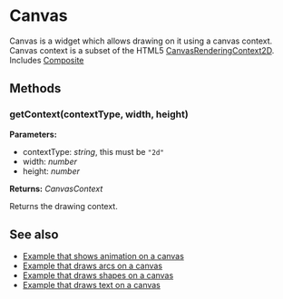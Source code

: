 ---
---
# Canvas
Canvas is a widget which allows drawing on it using a canvas context. Canvas context is a subset of the HTML5 [CanvasRenderingContext2D](https://developer.mozilla.org/en/docs/Web/API/CanvasRenderingContext2D).
Includes [Composite](Composite.md)

## Methods
### getContext(contextType, width, height)


**Parameters:**

- contextType: *string*, this must be `"2d"`
- width: *number*
- height: *number*

**Returns:** *CanvasContext*

Returns the drawing context.


## See also
- [Example that shows animation on a canvas](https://github.com/eclipsesource/tabris-js/blob/v1.0.0/examples/canvas/animation.js)
- [Example that draws arcs on a canvas](https://github.com/eclipsesource/tabris-js/blob/v1.0.0/examples/canvas/arc.js)
- [Example that draws shapes on a canvas](https://github.com/eclipsesource/tabris-js/blob/v1.0.0/examples/canvas/basic.js)
- [Example that draws text on a canvas](https://github.com/eclipsesource/tabris-js/blob/v1.0.0/examples/canvas/text.js)
